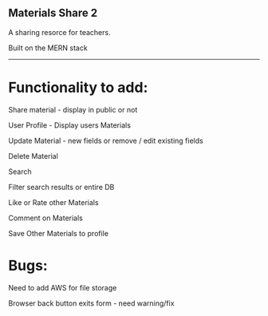 ## Materials Share 2

A sharing resorce for teachers.

Built on the MERN stack

---

# Functionality to add:

Share material - display in public or not

User Profile - Display users Materials

Update Material - new fields or remove / edit existing fields

Delete Material

Search

Filter search results or entire DB

Like or Rate other Materials

Comment on Materials

Save Other Materials to profile

# Bugs:

Need to add AWS for file storage 

Browser back button exits form - need warning/fix 
